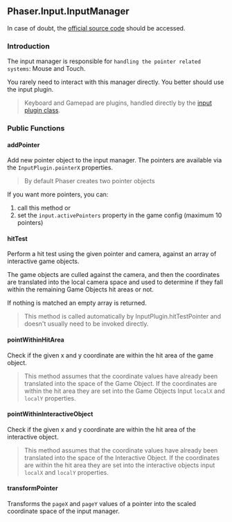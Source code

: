 ## Phaser.Input.InputManager

In case of doubt, the [official source code](https://github.com/photonstorm/phaser) should be accessed.

### Introduction

The input manager is responsible for `handling the pointer related systems`:
Mouse and Touch.

You rarely need to interact with this manager directly. You better should use the input plugin.

> Keyboard and Gamepad are plugins, handled directly by the [input plugin class](https://github.com/digitsensitive/phaser3-typescript/blob/master/slides/cheatsheets/input/input-plugin.md).

### Public Functions

#### addPointer

Add new pointer object to the input manager.
The pointers are available via the `InputPlugin.pointerX` properties.

> By default Phaser creates two pointer objects

If you want more pointers, you can:

1. call this method or
2. set the `input.activePointers` property in the game config (maximum 10 pointers)

#### hitTest

Perform a hit test using the given pointer and camera, against an array of interactive game objects.

The game objects are culled against the camera, and then the coordinates are translated into the local camera space
and used to determine if they fall within the remaining Game Objects hit areas or not.

If nothing is matched an empty array is returned.

> This method is called automatically by InputPlugin.hitTestPointer and doesn't usually need to be invoked directly.

#### pointWithinHitArea

Check if the given x and y coordinate are within the hit area of the game object.

> This method assumes that the coordinate values have already been translated into the space of the Game Object.
> If the coordinates are within the hit area they are set into the Game Objects Input `localX` and `localY` properties.

#### pointWithinInteractiveObject

Check if the given x and y coordinate are within the hit area of the interactive object.

> This method assumes that the coordinate values have already been translated into the space of the Interactive Object.
> If the coordinates are within the hit area they are set into the interactive objects input `localX` and `localY` properties.

#### transformPointer

Transforms the `pageX` and `pageY` values of a pointer
into the scaled coordinate space of the input manager.
